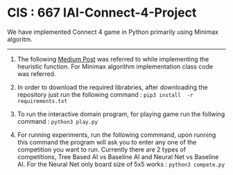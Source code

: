# CIS : 667 IAI-Connect-4-Project

We have implemented Connect 4 game in Python primarily using Minimax algoritm.
***
1. The following [Medium Post](https://medium.com/analytics-vidhya/artificial-intelligence-at-play-connect-four-minimax-algorithm-explained-3b5fc32e4a4f) was referred to while implementing the heuristic function. For Minimax algorithm implementation class code was referred.

2. In order to download the required librabries, after downloading the repository just run the following command : `pip3 install  -r requirements.txt`

3. To run the interactive domain program, for playing game run the follwing command : `python3 play.py`

4. For running experiments, run the following commmand, upon running this command the program will ask you to enter any one of the competition you want to run. Currently there are 2 types of competitions, Tree Based AI vs Baseline AI and Neural Net vs Baseline AI. For the Neural Net only board size of 5x5 works : `python3 compete.py`